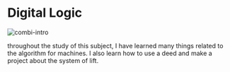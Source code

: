 # Digital Logic

![combi-intro](https://github.com/namson256/digital-logic/assets/155377702/eab58215-900a-4109-89c4-15327a4f8155)


throughout the study of this subject, I have learned many things related to the algorithm for machines. I also learn how to use a deed and make a project about the system of lift.
